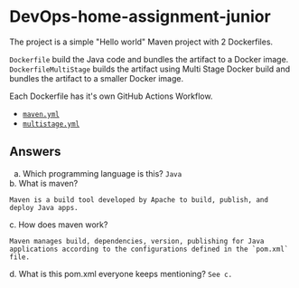 # DevOps-home-assignment-junior

The project is a simple "Hello world" Maven project with 2 Dockerfiles.


`Dockerfile` build the Java code and bundles the artifact to a Docker image.  
`DockerfileMultiStage` builds the artifact using Multi Stage Docker build and bundles the artifact to a smaller Docker image.  

Each Dockerfile has it's own GitHub Actions Workflow. 
- [`maven.yml`](.github/workflows/maven.yml)  
- [`multistage.yml`](.github/workflows/multistage.yml)  

## Answers
 
a. Which programming language is this? `Java`  
b. What is maven?  
```
Maven is a build tool developed by Apache to build, publish, and deploy Java apps.
```
c. How does maven work? 
```
Maven manages build, dependencies, version, publishing for Java applications according to the configurations defined in the `pom.xml` file.
```
d. What is this pom.xml everyone keeps mentioning? `See c.`



